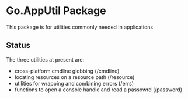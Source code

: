 # Go.AppUtil Package

This package is for utilities commonly needed in applications

## Status

The three utilities at present are:

  * cross-platform cmdline globbing (/cmdline)
  * locating resources on a resource path (/resource)
  * utilities for wrapping and combining errors (/errs)
  * functions to open a console handle and read a passowrd (/password)

